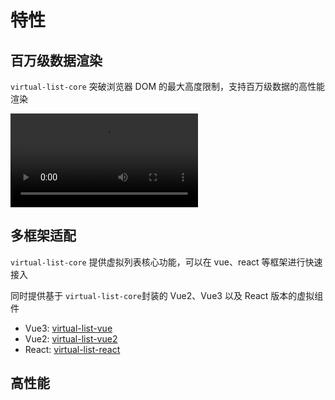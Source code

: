 # 特性

## 百万级数据渲染
`virtual-list-core` 突破浏览器 DOM 的最大高度限制，支持百万级数据的高性能渲染

<video controls>
  <source src="/live.mp4" type="video/mp4">
  当前浏览器不支持 video 标签
</video>

## 多框架适配

`virtual-list-core` 提供虚拟列表核心功能，可以在 vue、react 等框架进行快速接入

同时提供基于 `virtual-list-core`封装的 Vue2、Vue3 以及 React 版本的虚拟组件

- Vue3:  [virtual-list-vue](../vue/index.md)
- Vue2:  [virtual-list-vue2](../vue2/index.md)
- React:  [virtual-list-react](../react/index.md)

## 高性能